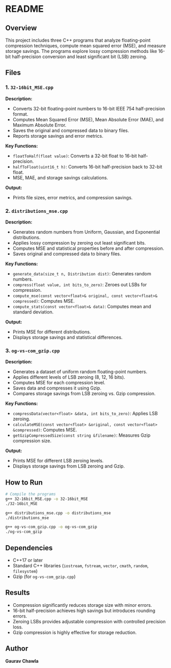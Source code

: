 # README

## Overview

This project includes three C++ programs that analyze floating-point compression techniques, compute mean squared error (MSE), and measure storage savings. The programs explore lossy compression methods like 16-bit half-precision conversion and least significant bit (LSB) zeroing.

## Files

### 1. `32-16bit_MSE.cpp`

**Description:**
- Converts 32-bit floating-point numbers to 16-bit IEEE 754 half-precision format.
- Computes Mean Squared Error (MSE), Mean Absolute Error (MAE), and Maximum Absolute Error.
- Saves the original and compressed data to binary files.
- Reports storage savings and error metrics.

**Key Functions:**
- `floatToHalf(float value)`: Converts a 32-bit float to 16-bit half-precision.
- `halfToFloat(uint16_t h)`: Converts 16-bit half-precision back to 32-bit float.
- MSE, MAE, and storage savings calculations.

**Output:**
- Prints file sizes, error metrics, and compression savings.

### 2. `distributions_mse.cpp`

**Description:**
- Generates random numbers from Uniform, Gaussian, and Exponential distributions.
- Applies lossy compression by zeroing out least significant bits.
- Computes MSE and statistical properties before and after compression.
- Saves original and compressed data to binary files.

**Key Functions:**
- `generate_data(size_t n, Distribution dist)`: Generates random numbers.
- `compress(float value, int bits_to_zero)`: Zeroes out LSBs for compression.
- `compute_mse(const vector<float>& original, const vector<float>& compressed)`: Computes MSE.
- `compute_stats(const vector<float>& data)`: Computes mean and standard deviation.

**Output:**
- Prints MSE for different distributions.
- Displays storage savings and statistical differences.

### 3. `og-vs-com_gzip.cpp`

**Description:**
- Generates a dataset of uniform random floating-point numbers.
- Applies different levels of LSB zeroing (8, 12, 16 bits).
- Computes MSE for each compression level.
- Saves data and compresses it using Gzip.
- Compares storage savings from LSB zeroing vs. Gzip compression.

**Key Functions:**
- `compressData(vector<float> &data, int bits_to_zero)`: Applies LSB zeroing.
- `calculateMSE(const vector<float> &original, const vector<float> &compressed)`: Computes MSE.
- `getGzipCompressedSize(const string &filename)`: Measures Gzip compression size.

**Output:**
- Prints MSE for different LSB zeroing levels.
- Displays storage savings from LSB zeroing and Gzip.

## How to Run

```sh
# Compile the programs
g++ 32-16bit_MSE.cpp -o 32-16bit_MSE
./32-16bit_MSE

g++ distributions_mse.cpp -o distributions_mse
./distributions_mse

g++ og-vs-com_gzip.cpp -o og-vs-com_gzip
./og-vs-com_gzip
```

## Dependencies

- C++17 or later
- Standard C++ libraries (`iostream`, `fstream`, `vector`, `cmath`, `random`, `filesystem`)
- Gzip (for `og-vs-com_gzip.cpp`)

## Results

- Compression significantly reduces storage size with minor errors.
- 16-bit half-precision achieves high savings but introduces rounding errors.
- Zeroing LSBs provides adjustable compression with controlled precision loss.
- Gzip compression is highly effective for storage reduction.

## Author

**Gaurav Chawla**

